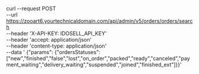 curl --request POST \
 --url https://zooart6.yourtechnicaldomain.com/api/admin/v5/orders/orders/search \
 --header 'X-API-KEY: IDOSELL_API_KEY' \
 --header 'accept: application/json' \
 --header 'content-type: application/json' \
 --data '
{"params": {"ordersStatuses": ["new","finished","false","lost","on_order","packed","ready","canceled","payment_waiting","delivery_waiting","suspended","joined","finished_ext"]}}'
